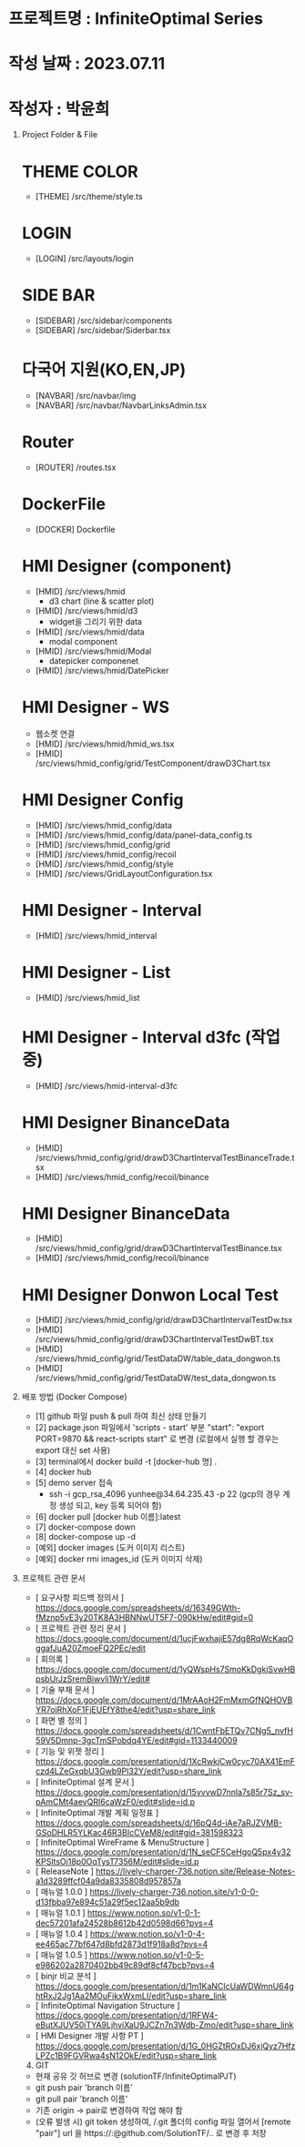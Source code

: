 # 프로젝트명 : InfiniteOptimal Series

# 작성 날짜 : 2023.07.11

# 작성자 : 박윤희

1. Project Folder & File

   # THEME COLOR

   - [THEME] /src/theme/style.ts

   # LOGIN

   - [LOGIN] /src/layouts/login

   # SIDE BAR

   - [SIDEBAR] /src/sidebar/components
   - [SIDEBAR] /src/sidebar/Siderbar.tsx

   # 다국어 지원(KO,EN,JP)

   - [NAVBAR] /src/navbar/img
   - [NAVBAR] /src/navbar/NavbarLinksAdmin.tsx

   # Router

   - [ROUTER] /routes.tsx

   # DockerFile

   - [DOCKER] Dockerfile

   # HMI Designer (component)

   - [HMID] /src/views/hmid
     - d3 chart (line & scatter plot)
   - [HMID] /src/views/hmid/d3
     - widget을 그리기 위한 data
   - [HMID] /src/views/hmid/data
     - modal component
   - [HMID] /src/views/hmid/Modal
     - datepicker componenet
   - [HMID] /src/views/hmid/DatePicker

   # HMI Designer - WS

   - 웹소켓 연결

   * [HMID] /src/views/hmid/hmid_ws.tsx
   * [HMID] /src/views/hmid_config/grid/TestComponent/drawD3Chart.tsx

   # HMI Designer Config

   - [HMID] /src/views/hmid_config/data
   - [HMID] /src/views/hmid_config/data/panel-data_config.ts
   - [HMID] /src/views/hmid_config/grid
   - [HMID] /src/views/hmid_config/recoil
   - [HMID] /src/views/hmid_config/style
   - [HMID] /src/views/GridLayoutConfiguration.tsx

   # HMI Designer - Interval

   - [HMID] /src/views/hmid_interval

   # HMI Designer - List

   - [HMID] /src/views/hmid_list

   # HMI Designer - Interval d3fc (작업 중)

   - [HMID] /src/views/hmid-interval-d3fc

   # HMI Designer BinanceData<Trade>

   - [HMID] /src/views/hmid_config/grid/drawD3ChartIntervalTestBinanceTrade.tsx
   - [HMID] /src/views/hmid_config/recoil/binance

   # HMI Designer BinanceData<Kline>

   - [HMID] /src/views/hmid_config/grid/drawD3ChartIntervalTestBinance.tsx
   - [HMID] /src/views/hmid_config/recoil/binance

   # HMI Designer Donwon Local Test

   - [HMID] /src/views/hmid_config/grid/drawD3ChartIntervalTestDw.tsx
   - [HMID] /src/views/hmid_config/grid/drawD3ChartIntervalTestDwBT.tsx
   - [HMID] /src/views/hmid_config/grid/TestDataDW/table_data_dongwon.ts
   - [HMID] /src/views/hmid_config/grid/TestDataDW/test_data_dongwon.ts

2. 배포 방법 (Docker Compose)

   - [1] github 파일 push & pull 하여 최신 상태 만들기
   - [2] package.json 파일에서 'scripts - start' 부분
     "start": "export PORT=9870 && react-scripts start" 로 변경
     (로컬에서 실행 할 경우는 export 대신 set 사용)
   - [3] terminal에서 docker build -t [docker-hub 명] .
   - [4] docker hub
   - [5] demo server 접속
     - <gcp>
       ssh -i gcp_rsa_4096 yunhee@34.64.235.43 -p 22 
       (gcp의 경우 계정 생성 되고, key 등록 되어야 함)
   - [6] docker pull [docker hub 이름]:latest
   - [7] docker-compose down
   - [8] docker-compose up -d
   - [예외] docker images (도커 이미지 리스트)
   - [예외] docker rmi images_id (도커 이미지 삭제)

3. 프로젝트 관련 문서

   - [ 요구사항 피드백 정의서 ] https://docs.google.com/spreadsheets/d/16349GWth-fMznp5vE3y20TK8A3HBNNwUT5F7-090kHw/edit#gid=0
   - [ 프로젝트 관련 정리 문서 ] https://docs.google.com/document/d/1ucjFwxhajiE57dg8RqWcKaqOggafJuA20ZmoeFQ2PEc/edit
   - [ 회의록 ] https://docs.google.com/document/d/1yQWspHs7SmoKkDgkiSvwHBpsbUrJzSremBiwvlj1WrY/edit#
   - [ 기술 부채 문서 ] https://docs.google.com/document/d/1MrAAoH2FmMxmGfNQHOVBYR7oiRhXoF1FjEUEfY8the4/edit?usp=share_link
   - [ 화면 별 정의 ] https://docs.google.com/spreadsheets/d/1CwntFbETQv7CNg5_nvfH59V5Dmnp-3gcTmSPobdq4YE/edit#gid=1133440009
   - [ 기능 및 위젯 정리 ] https://docs.google.com/presentation/d/1XcRwkjCw0cyc70AX41EmFczd4LZeGxqbU3Gwb9Pl32Y/edit?usp=share_link
   - [ InfiniteOptimal 설계 문서 ] https://docs.google.com/presentation/d/15vvvwD7nnla7s85r7Sz_sv-pAmCMt4aevQRI6caWzF0/edit#slide=id.p
   - [ InfiniteOptimal 개발 계획 일정표 ] https://docs.google.com/spreadsheets/d/16pQ4d-iAe7aRJZVMB-GSoDHLR5YLKac46R3BIcCVeM8/edit#gid=381598323
   - [ InfiniteOptimal WireFrame & MenuStructure ] https://docs.google.com/presentation/d/1N_seCF5CeHgoQ5px4y32KPSltsOi18p0OqTysT7356M/edit#slide=id.p
   - [ ReleaseNote ] https://lively-charger-736.notion.site/Release-Notes-a1d3289ffcf04a9da8335808d957857a
   - [ 매뉴얼 1.0.0 ] https://lively-charger-736.notion.site/v1-0-0-d13fbba97e894c51a29f5ec12aa5b9db
   - [ 매뉴얼 1.0.1 ] https://www.notion.so/v1-0-1-dec57201afa24528b8612b42d0598d66?pvs=4
   - [ 매뉴얼 1.0.4 ] https://www.notion.so/v1-0-4-ee465ac77bf647d8bfd2873d1f918a8d?pvs=4
   - [ 매뉴얼 1.0.5 ] https://www.notion.so/v1-0-5-e986202a2870402bb49c89df8cf47bcb?pvs=4
   - [ binjr 비교 분석 ] https://docs.google.com/presentation/d/1m1KaNCIcUaWDWmnU64ghtRxJ2Jg1Aa2MOuFikxWxmLI/edit?usp=share_link
   - [ InfiniteOptimal Navigation Structure ] https://docs.google.com/presentation/d/1RFW4-eButXJUV50iTYA9LjhviXaU9JCZn7n3Wdb-Zmo/edit?usp=share_link
   - [ HMI Designer 개발 사항 PT ] https://docs.google.com/presentation/d/1G_0HGZtROxDJ6xjQyz7HfzLPZc1B9FGVRwa4sN12OkE/edit?usp=share_link

   4. GIT

   - 현재 공유 깃 허브로 변경 (solutionTF/InfiniteOptimalPJT)
   - git push pair 'branch 이름'
   - git pull pair 'branch 이름'
   - 기존 origin -> pair로 변경하여 작업 해야 함
   - (오류 발생 시) git token 생성하여, /.git 폴더의 config 파일 열어서
     [remote "pair"] url 을 https://<usrname>:<token>@github.com/SolutionTF/..
     로 변경 후 저장
